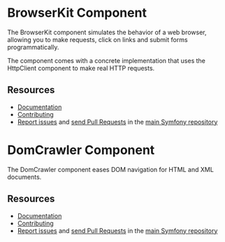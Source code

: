 BrowserKit Component
====================

The BrowserKit component simulates the behavior of a web browser, allowing you
to make requests, click on links and submit forms programmatically.

The component comes with a concrete implementation that uses the HttpClient
component to make real HTTP requests.

Resources
---------

* [Documentation](https://symfony.com/doc/current/components/browser_kit/introduction.html)
* [Contributing](https://symfony.com/doc/current/contributing/index.html)
* [Report issues](https://github.com/symfony/symfony/issues) and
  [send Pull Requests](https://github.com/symfony/symfony/pulls)
  in the [main Symfony repository](https://github.com/symfony/symfony)


DomCrawler Component
====================

The DomCrawler component eases DOM navigation for HTML and XML documents.

Resources
---------

* [Documentation](https://symfony.com/doc/current/components/dom_crawler.html)
* [Contributing](https://symfony.com/doc/current/contributing/index.html)
* [Report issues](https://github.com/symfony/symfony/issues) and
  [send Pull Requests](https://github.com/symfony/symfony/pulls)
  in the [main Symfony repository](https://github.com/symfony/symfony)
